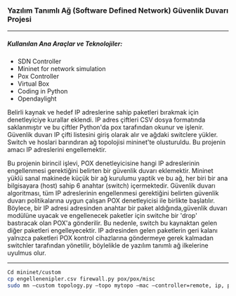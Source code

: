 ### Yazılım Tanımlı Ağ (Software Defined Network) Güvenlik Duvarı Projesi
---
##### Kullanılan Ana Araçlar ve Teknolojiler:
- SDN Controller
- Mininet for network simulation
- Pox Controller
- Virtual Box
- Coding in Python 
- Opendaylight

Belirli kaynak ve hedef IP adreslerine sahip paketleri bırakmak için denetleyiciye kurallar eklendi.
IP adres çiftleri CSV dosya formatında saklanmıştır ve bu çiftler Python'da pox tarafından okunur ve işlenir.
Güvenlik duvarı IP çifti listesini giriş olarak alır ve ağdaki switclere yükler.
Switch ve hoslari barındıran ağ topolojisi mininet'te olusturuldu.
Bu projenin amacı IP adreslerini engellemektir.

Bu projenin birincil işlevi, POX denetleyicisine hangi IP adreslerinin engellenmesi gerektiğini belirten bir güvenlik duvarı eklemektir. Mininet yüklü sanal makinede küçük bir ağ kurulumu yaptik ve bu ağ, her biri bir ana bilgisayara (host) sahip 6 anahtar (switch) içermektedir. Güvenlik duvarı algoritması, tüm IP adreslerinin engellenmesi gerektiğini belirten güvenlik duvarı politikalarına uygun çalışan POX denetleyicisi ile birlikte başlatılır. Böylece, bir IP adresi adresinden anahtar bir paket aldığında,güvenlik duvarı modülüne uyacak ve engellenecek paketler için switche bir 'drop' bastıracak olan POX'a gönderilir. Bu nedenle, switch bu kaynaktan gelen diğer paketleri engelleyecektir. IP adresinden gelen paketlerin geri kalanı yalnızca paketleri POX kontrol cihazlarına göndermeye gerek kalmadan switchler tarafından yönetilir, böylelikle de yazılım tanımlı ağ ilkelerine uyulmus olur.

---

```sh
Cd mininet/custom
cp engellenenipler.csv firewall.py pox/pox/misc
sudo mn –custom topology.py –topo mytopo –mac –controller=remote, ip, port=6633.
```
